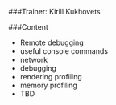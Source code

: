 ###Trainer: Kirill Kukhovets

###Content
- Remote debugging
- useful console commands
- network
- debugging
- rendering profiling
- memory profiling
- TBD